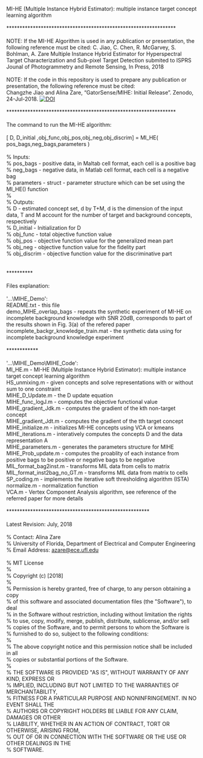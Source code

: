 


MI-HE (Multiple Instance Hybrid Estimator): multiple instance target concept learning algorithm<br />
<br />
****************************************************************<br />
<br />
NOTE: If the MI-HE Algorithm is used in any publication or presentation, the following reference must be cited:
C. Jiao, C. Chen, R. McGarvey, S. Bohlman, A. Zare 
Multiple Instance Hybrid Estimator for Hyperspectral Target Characterization and Sub-pixel Target Detection
submited to ISPRS Jounal of Photogrammetry and Remote Sensing, In Press, 2018<br />
<br />
NOTE: If the code in this repository is used to prepare any publication or presentation, the following reference must be cited:<br />
Changzhe Jiao and Alina Zare, “GatorSense/MIHE: Initial Release”. Zenodo, 24-Jul-2018.
[![DOI](https://zenodo.org/badge/DOI/10.5281/zenodo.1320109.svg)](https://doi.org/10.5281/zenodo.1320109)
<br />
<br />
****************************************************************<br />
<br />
The command to run the MI-HE algorithm: <br />
<br />
[ D, D_initial ,obj_func,obj_pos,obj_neg,obj_discrim] = MI_HE( pos_bags,neg_bags,parameters )<br />
<br />
% Inputs:<br />
%   pos_bags - positive data, in Maltab cell format, each cell is a positive bag<br />
%   neg_bags - negative data, in Matlab cell format, each cell is a negative bag<br />
%   parameters - struct - parameter structure which can be set using the MI_HE() function<br />
%<br />
% Outputs:<br />
%   D - estimated concept set, d by T+M, d is the dimension of the input data, T and M account for the number of target and background concepts, respectively<br />
%   D_initial - Initialization for D<br />
%   obj_func  - total objective function value<br />
%   obj_pos  - objective function value for the generalized mean part<br />
%   obj_neg - objective function value for the fidelity part<br />
%   obj_discrim - objective function value for the discriminative part<br />
<br />
<br />
**********<br />
<br />
Files explanation:<br />
<br />
'...\MIHE_Demo':<br />
README.txt                                            -  this file <br />
demo_MIHE_overlap_bags                                -  repeats the synthetic experiment of MI-HE on incomplete background knowledge with SNR 20dB, corresponds to part of the results shown in Fig. 3(a) of the refered paper <br />
incomplete_backgr_knowledge_train.mat                 -  the synthetic data using for incomplete background knowledge experiment<br />
<br />
************<br />
<br />
'...\MIHE_Demo\MIHE_Code':<br />
MI_HE.m                                                             -  MI-HE (Multiple Instance Hybrid Estimator): multiple instance target concept learning algorithm<br />
HS_unmixing.m                                                       -  given concepts and solve representations with or without sum to one constraint<br />
MIHE_D_Update.m                                                     -  the D update equation<br />
MIHE_func_logJ.m                                                    -  computes the objective functional value<br />
MIHE_gradient_Jdk.m                                                 -  computes the gradient of the kth non-target concept<br />
MIHE_gradient_Jdt.m                                                 -  computes the gradient of the tth target concept<br />
MIHE_initialize.m                                                   -  initializes MI-HE concepts using VCA or kmeans<br />
MIHE_iterations.m                                                   -  interatively computes the concepts D and the data representation A<br />
MIHE_parameters.m                                                   -  generates the parameters structure for MIHE<br />
MIHE_Prob_update.m                                                  -  computes the proablity of each instance from positive bags to be positive or negative bags to be negative <br />
MIL_format_bag2inst.m                                               -  transforms MIL data from cells to matrix<br />
MIL_format_inst2bag_no_GT.m                                         -  transforms MIL data from  matrix to cells<br />
SP_coding.m                                                         -  implements the iterative soft thresholding algorithm (ISTA)<br />
normalize.m                                                         -  normalization function<br />
VCA.m                                                               -  Vertex Component Analysis algorithm, see reference of the referred paper for more details<br />
<br />
******************************************************<br />
<br />
Latest Revision: July, 2018<br />
<br />
% Contact: Alina Zare<br />
% University of Florida, Department of Electrical and Computer Engineering<br />
% Email Address: azare@ece.ufl.edu<br />
<br />
% MIT License<br />
% <br />
% Copyright (c) [2018]<br />
% <br />
% Permission is hereby granted, free of charge, to any person obtaining a copy<br />
% of this software and associated documentation files (the "Software"), to deal<br />
% in the Software without restriction, including without limitation the rights<br />
% to use, copy, modify, merge, publish, distribute, sublicense, and/or sell<br />
% copies of the Software, and to permit persons to whom the Software is<br />
% furnished to do so, subject to the following conditions:<br />
% <br />
% The above copyright notice and this permission notice shall be included in all<br />
% copies or substantial portions of the Software.<br />
% <br />
% THE SOFTWARE IS PROVIDED "AS IS", WITHOUT WARRANTY OF ANY KIND, EXPRESS OR<br />
% IMPLIED, INCLUDING BUT NOT LIMITED TO THE WARRANTIES OF MERCHANTABILITY,<br />
% FITNESS FOR A PARTICULAR PURPOSE AND NONINFRINGEMENT. IN NO EVENT SHALL THE<br />
% AUTHORS OR COPYRIGHT HOLDERS BE LIABLE FOR ANY CLAIM, DAMAGES OR OTHER<br />
% LIABILITY, WHETHER IN AN ACTION OF CONTRACT, TORT OR OTHERWISE, ARISING FROM,<br />
% OUT OF OR IN CONNECTION WITH THE SOFTWARE OR THE USE OR OTHER DEALINGS IN THE<br />
% SOFTWARE.<br />









